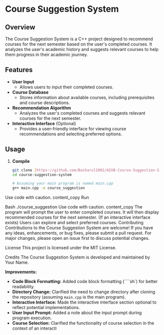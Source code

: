 # Course Suggestion System

## Overview

The Course Suggestion System is a C++ project designed to recommend courses for the next semester based on the user's completed courses. It analyzes the user's academic history and suggests relevant courses to help them progress in their academic journey.

## Features

* **User Input**
    * Allows users to input their completed courses.
* **Course Database**
    * Stores information about available courses, including prerequisites and course descriptions.
* **Recommendation Algorithm**
    * Analyzes the user's completed courses and suggests relevant courses for the next semester.
* **Interactive Interface** (Optional)
    * Provides a user-friendly interface for viewing course recommendations and selecting preferred options.

## Usage

1. **Compile**
   ```sh
   git clone [https://github.com/Basharul2002/AIUB-Course-Suggestion-System.git] (https://github.com/Basharul2002/AIUB-Course-Suggestion-System.git)
   cd course-suggestion-system

   # Assuming your main program is named main.cpp
   g++ main.cpp -o course_suggestion
Use code with caution.
content_copy
Run

Bash
./course_suggestion
Use code with caution.
content_copy
The program will prompt the user to enter completed courses.
It will then display recommended courses for the next semester.
(If an interactive interface exists) Users can explore and select preferred courses.
Contributing
Contributions to the Course Suggestion System are welcome! If you have any ideas, enhancements, or bug fixes, please submit a pull request. For major changes, please open an issue first to discuss potential changes.

License
This project is licensed under the MIT License.

Credits
The Course Suggestion System is developed and maintained by Your Name.


**Improvements:**

* **Code Block Formatting:** Added code block formatting (````sh`) for better readability.
* **Directory Change:** Clarified the need to change directory after cloning the repository (assuming `main.cpp` is the main program).
* **Interactive Interface:** Made the interactive interface section optional to reflect potential implementations.
* **User Input Prompt:** Added a note about the input prompt during program execution.
* **Course Selection:** Clarified the functionality of course selection in the context of an interacti
